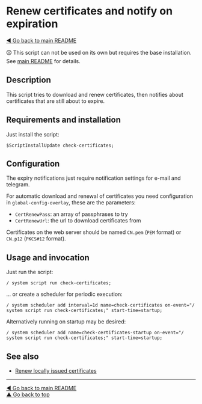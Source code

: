 Renew certificates and notify on expiration
===========================================

[◀ Go back to main README](../README.md)

🛈 This script can not be used on its own but requires the base installation.
See [main README](../README.md) for details.

Description
-----------

This script tries to download and renew certificates, then notifies about
certificates that are still about to expire.

Requirements and installation
-----------------------------

Just install the script:

    $ScriptInstallUpdate check-certificates;

Configuration
-------------

The expiry notifications just require notification settings for e-mail and
telegram.

For automatic download and renewal of certificates you need configuration
in `global-config-overlay`, these are the parameters:

* `CertRenewPass`: an array of passphrases to try
* `CertRenewUrl`: the url to download certificates from

Certificates on the web server should be named `CN.pem` (`PEM` format) or
`CN.p12` (`PKCS#12` format).

Usage and invocation
--------------------

Just run the script:

    / system script run check-certificates;

... or create a scheduler for periodic execution:

    / system scheduler add interval=1d name=check-certificates on-event="/ system script run check-certificates;" start-time=startup;

Alternatively running on startup may be desired:

    / system scheduler add name=check-certificates-startup on-event="/ system script run check-certificates;" start-time=startup;

See also
--------

* [Renew locally issued certificates](certificate-renew-issued.md)

---
[◀ Go back to main README](../README.md)  
[▲ Go back to top](#top)

